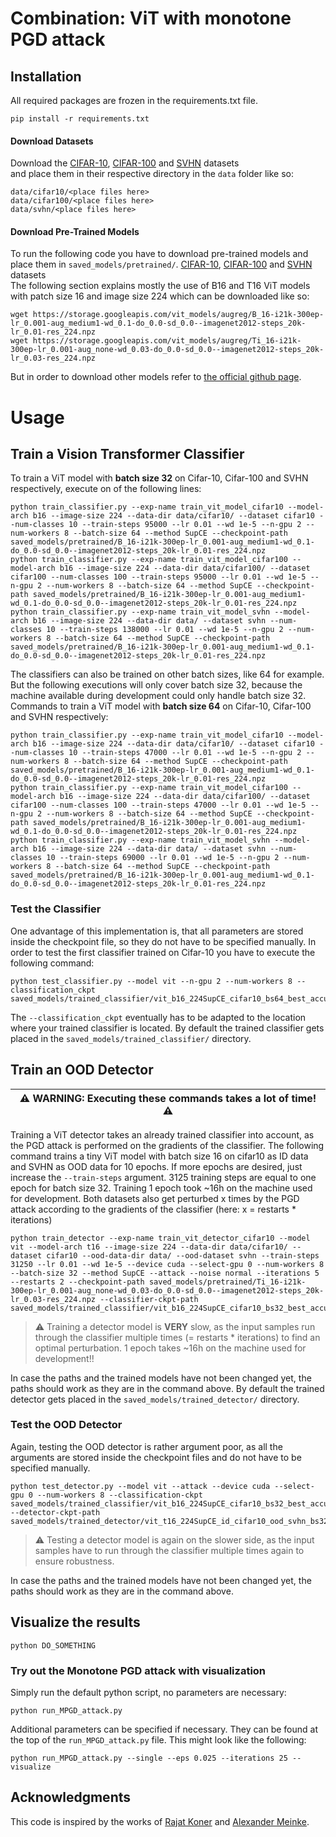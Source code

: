 # Combination: ViT with monotone PGD attack

## Installation

All required packages are frozen in the requirements.txt file.
```shell
pip install -r requirements.txt
```

#### Download Datasets
Download the [CIFAR-10](https://www.cs.toronto.edu/~kriz/cifar.html), [CIFAR-100](https://www.cs.toronto.edu/~kriz/cifar.html) and [SVHN](http://ufldl.stanford.edu/housenumbers/) datasets  
and place them in their respective directory in the ```data``` folder like so:  
```shell
data/cifar10/<place files here>
data/cifar100/<place files here>
data/svhn/<place files here>
```

#### Download Pre-Trained Models
To run the following code you have to download pre-trained models and place them in ```saved_models/pretrained/```. [CIFAR-10](https://www.cs.toronto.edu/~kriz/cifar.html), [CIFAR-100](https://www.cs.toronto.edu/~kriz/cifar.html) and [SVHN](http://ufldl.stanford.edu/housenumbers/) datasets  
The following section explains mostly the use of B16 and T16 ViT models with patch size 16 and image size 224 which can be downloaded like so:  
```shell
wget https://storage.googleapis.com/vit_models/augreg/B_16-i21k-300ep-lr_0.001-aug_medium1-wd_0.1-do_0.0-sd_0.0--imagenet2012-steps_20k-lr_0.01-res_224.npz
wget https://storage.googleapis.com/vit_models/augreg/Ti_16-i21k-300ep-lr_0.001-aug_none-wd_0.03-do_0.0-sd_0.0--imagenet2012-steps_20k-lr_0.03-res_224.npz
```
But in order to download other models refer to [the official github page](https://github.com/rwightman/pytorch-image-models/blob/main/timm/models/vision_transformer.py#L53).


# Usage

## Train a Vision Transformer Classifier

To train a ViT model with **batch size 32** on Cifar-10, Cifar-100 and SVHN respectively, execute on of the following lines:
```shell
python train_classifier.py --exp-name train_vit_model_cifar10 --model-arch b16 --image-size 224 --data-dir data/cifar10/ --dataset cifar10 --num-classes 10 --train-steps 95000 --lr 0.01 --wd 1e-5 --n-gpu 2 --num-workers 8 --batch-size 64 --method SupCE --checkpoint-path saved_models/pretrained/B_16-i21k-300ep-lr_0.001-aug_medium1-wd_0.1-do_0.0-sd_0.0--imagenet2012-steps_20k-lr_0.01-res_224.npz
python train_classifier.py --exp-name train_vit_model_cifar100 --model-arch b16 --image-size 224 --data-dir data/cifar100/ --dataset cifar100 --num-classes 100 --train-steps 95000 --lr 0.01 --wd 1e-5 --n-gpu 2 --num-workers 8 --batch-size 64 --method SupCE --checkpoint-path saved_models/pretrained/B_16-i21k-300ep-lr_0.001-aug_medium1-wd_0.1-do_0.0-sd_0.0--imagenet2012-steps_20k-lr_0.01-res_224.npz
python train_classifier.py --exp-name train_vit_model_svhn --model-arch b16 --image-size 224 --data-dir data/ --dataset svhn --num-classes 10 --train-steps 138000 --lr 0.01 --wd 1e-5 --n-gpu 2 --num-workers 8 --batch-size 64 --method SupCE --checkpoint-path saved_models/pretrained/B_16-i21k-300ep-lr_0.001-aug_medium1-wd_0.1-do_0.0-sd_0.0--imagenet2012-steps_20k-lr_0.01-res_224.npz
```

The classifiers can also be trained on other batch sizes, like 64 for example.
But the following executions will only cover batch size 32, because the machine available during development could only handle batch size 32.
Commands to train a ViT model with **batch size 64** on Cifar-10, Cifar-100 and SVHN respectively:
```shell
python train_classifier.py --exp-name train_vit_model_cifar10 --model-arch b16 --image-size 224 --data-dir data/cifar10/ --dataset cifar10 --num-classes 10 --train-steps 47000 --lr 0.01 --wd 1e-5 --n-gpu 2 --num-workers 8 --batch-size 64 --method SupCE --checkpoint-path saved_models/pretrained/B_16-i21k-300ep-lr_0.001-aug_medium1-wd_0.1-do_0.0-sd_0.0--imagenet2012-steps_20k-lr_0.01-res_224.npz
python train_classifier.py --exp-name train_vit_model_cifar100 --model-arch b16 --image-size 224 --data-dir data/cifar100/ --dataset cifar100 --num-classes 100 --train-steps 47000 --lr 0.01 --wd 1e-5 --n-gpu 2 --num-workers 8 --batch-size 64 --method SupCE --checkpoint-path saved_models/pretrained/B_16-i21k-300ep-lr_0.001-aug_medium1-wd_0.1-do_0.0-sd_0.0--imagenet2012-steps_20k-lr_0.01-res_224.npz
python train_classifier.py --exp-name train_vit_model_svhn --model-arch b16 --image-size 224 --data-dir data/ --dataset svhn --num-classes 10 --train-steps 69000 --lr 0.01 --wd 1e-5 --n-gpu 2 --num-workers 8 --batch-size 64 --method SupCE --checkpoint-path saved_models/pretrained/B_16-i21k-300ep-lr_0.001-aug_medium1-wd_0.1-do_0.0-sd_0.0--imagenet2012-steps_20k-lr_0.01-res_224.npz
```


### Test the Classifier
One advantage of this implementation is, that all parameters are stored inside the checkpoint file, so they do not have to be specified manually.
In order to test the first classifier trained on Cifar-10 you have to execute the following command:
```shell
python test_classifier.py --model vit --n-gpu 2 --num-workers 8 --classification_ckpt saved_models/trained_classifier/vit_b16_224SupCE_cifar10_bs64_best_accuracy.pth
```
The ```--classification_ckpt``` eventually has to be adapted to the location where your trained classifier is located.
By default the trained classifier gets placed in the ```saved_models/trained_classifier/``` directory.



## Train an OOD Detector
| :warning: WARNING: Executing these commands takes a lot of time! :warning: |
|----------------------------------------------------------------------------|

Training a ViT detector takes an already trained classifier into account, as the PGD attack is performed on the gradients of the classifier.
The following command trains a tiny ViT model with batch size 16 on cifar10 as ID data and SVHN as OOD data for 10 epochs.
If more epochs are desired, just increase the ```--train-steps``` argument. 3125 training steps are equal to one epoch for batch size 32.
Training 1 epoch took ~16h on the machine used for development.
Both datasets also get perturbed x times by the PGD attack according to the gradients of the classifier (here: x = restarts * iterations)
```shell
python train_detector --exp-name train_vit_detector_cifar10 --model vit --model-arch t16 --image-size 224 --data-dir data/cifar10/ --dataset cifar10 --ood-data-dir data/ --ood-dataset svhn --train-steps 31250 --lr 0.01 --wd 1e-5 --device cuda --select-gpu 0 --num-workers 8 --batch-size 32 --method SupCE --attack --noise normal --iterations 5 --restarts 2 --checkpoint-path saved_models/pretrained/Ti_16-i21k-300ep-lr_0.001-aug_none-wd_0.03-do_0.0-sd_0.0--imagenet2012-steps_20k-lr_0.03-res_224.npz --classifier-ckpt-path saved_models/trained_classifier/vit_b16_224SupCE_cifar10_bs32_best_accuracy.pth
```
> :warning: Training a detector model is **VERY** slow, as the input samples run through the classifier multiple times (= restarts * iterations) to find an optimal perturbation.
> 1 epoch takes ~16h on the machine used for development!!

In case the paths and the trained models have not been changed yet, the paths should work as they are in the command above.
By default the trained detector gets placed in the ```saved_models/trained_detector/``` directory.


### Test the OOD Detector
Again, testing the OOD detector is rather argument poor, as all the arguments are stored inside the checkpoint files and do not have to be specified manually.
```shell
python test_detector.py --model vit --attack --device cuda --select-gpu 0 --num-workers 8 --classification-ckpt saved_models/trained_classifier/vit_b16_224SupCE_cifar10_bs32_best_accuracy.pth --detector-ckpt-path saved_models/trained_detector/vit_t16_224SupCE_id_cifar10_ood_svhn_bs32_best_accuracy.pth
```
> :warning: Testing a detector model is again on the slower side, as the input samples have to run through the classifier multiple times again to ensure robustness.

In case the paths and the trained models have not been changed yet, the paths should work as they are in the command above.



## Visualize the results
```shell
python DO_SOMETHING
```



### Try out the Monotone PGD attack with visualization
Simply run the default python script, no parameters are necessary:
```shell
python run_MPGD_attack.py
```
Additional parameters can be specified if necessary. They can be found at the top of the `run_MPGD_attack.py` file.
This might look like the following:
```shell
python run_MPGD_attack.py --single --eps 0.025 --iterations 25 --visualize
```


## Acknowledgments
This code is inspired by the works of [Rajat Koner](https://github.com/rajatkoner08/oodformer) and [Alexander Meinke](https://github.com/AlexMeinke/Provable-OOD-Detection).

